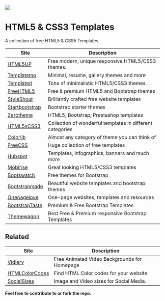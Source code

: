 
![](https://telegra.ph/file/1a0589f4634346ddffc4c.jpg)
# HTML5 & CSS3 Templates
A collection of free HTML5 &amp; CSS5 Templates


Site | Description
------ | ------
[HTML5UP](https://html5up.net/)   | Free modern, unique responsive HTML5/CSS3 themes.
[Templatemo](https://templatemo.com/)  | Minimal, resume, gallery themes and more
[Templated](https://templated.co/) |  Tons of minimalistic HTML5/CSS3 themes.
[FreeHTML5](https://freehtml5.co/) | Free & premium HTML5 and Bootstrap themes
[StyleShout](https://styleshout.com/free-templates/) | Brilliantly crafted free website templates
[Startbootstrap](https://startbootstrap.com) | Bootstrap starter themes
[Zerotheme](https://zerotheme.com/) | HTML5, Bootstrap, Prestashop templates
[HTML5xCSS3](https://html5xcss3.com/) | Collection of wonderful templates in different categories
[Colorlib](https://colorlib.com/wp/templates/) | Almost any category of theme you can think of
[FreeCSS](https://free-css.com/free-css-templates) | Huge collection of free templates
[Hubspot](https://hubspot.com/resources) | Templates, infographics, banners and much more
[Mobirise](https://mobirise.com/html-templates/) | Great looking HTML5/CSS3 templates
[Bootswatch](https://bootswatch.com/) | Free themes for Bootstrap
[Bootstrapmade](https://bootstrapmade.com/) | Beautiful website templates and bootstrap themes
[Onepagelove](https://onepagelove.com/) | One-page websites, templates and resources
[BootstrapTaste](https://bootstraptaste.com/) | Premium & Free Bootstrap Templates
[Themewagon](https://themewagon.com/) | Best Free & Premium responsive Bootstrap Templates

## Related
Site | Description
------ | ------
[Vidlery](http://vidlery.com/) | Free Animated Video Backgrounds for Homepage
[HTMLColorCodes](https://htmlcolorcodes.com/) | Find HTML Color codes for your website
[SocialSizes](https://socialsizes.io/) | Image and Video sizes for Social Media.

**Feel free to contribute to or fork the repo.**
